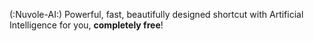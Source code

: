 (:Nuvole-AI:)
Powerful, fast, beautifully designed shortcut with Artificial Intelligence for you, **completely free**!